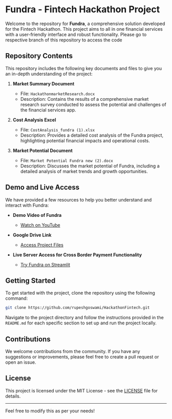 
# Fundra - Fintech Hackathon Project

Welcome to the repository for **Fundra**, a comprehensive solution developed for the Fintech Hackathon. This project aims to all in one financial services with a user-friendly interface and robust functionality.
Please go to respective branch of this repository to access the code
## Repository Contents

This repository includes the following key documents and files to give you an in-depth understanding of the project:

1. **Market Summary Document**
   - File: `HackathonmarketResearch.docx`
   - Description: Contains the results of a comprehensive market research survey conducted to assess the potential and challenges of the financial services app.

2. **Cost Analysis Excel**
   - File: `CostAnalysis_fundra (1).xlsx`
   - Description: Provides a detailed cost analysis of the Fundra project, highlighting potential financial impacts and operational costs.

3. **Market Potential Document**
   - File: `Market Potential Fundra new (2).docx`
   - Description: Discusses the market potential of Fundra, including a detailed analysis of market trends and growth opportunities.

## Demo and Live Access

We have provided a few resources to help you better understand and interact with Fundra:

- **Demo Video of Fundra**
  - [Watch on YouTube](https://www.youtube.com/watch?v=HCqiCPlLGhc)

- **Google Drive Link**
  - [Access Project Files](https://drive.google.com/file/d/10cIwAmo53pk-wLJbBecT8l9t6PUG3nzi/view?usp=drive_link)

- **Live Server Access for Cross Border Payment Functionality**
  - [Try Fundra on Streamlit](https://easypey.streamlit.app/)

## Getting Started

To get started with the project, clone the repository using the following command:

```bash
git clone https://github.com/rupeshgoswami/HackathonFintech.git
```

Navigate to the project directory and follow the instructions provided in the `README.md` for each specific section to set up and run the project locally.

## Contributions

We welcome contributions from the community. If you have any suggestions or improvements, please feel free to create a pull request or open an issue.

## License

This project is licensed under the MIT License - see the [LICENSE](LICENSE) file for details.

---

Feel free to modify this as per your needs!
